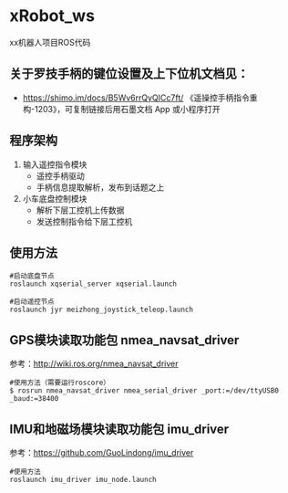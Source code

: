 # xRobot_ws
xx机器人项目ROS代码

## 关于罗技手柄的键位设置及上下位机文档见：
- https://shimo.im/docs/B5Wv6rrQyQICc7ft/ 《遥操控手柄指令重构-1203》，可复制链接后用石墨文档 App 或小程序打开

## 程序架构
1. 输入遥控指令模块
    - 遥控手柄驱动
    - 手柄信息提取解析，发布到话题之上
2. 小车底盘控制模块
    - 解析下层工控机上传数据
    - 发送控制指令给下层工控机


## 使用方法

```
#启动底盘节点
roslaunch xqserial_server xqserial.launch

#启动遥控节点
roslaunch jyr meizhong_joystick_teleop.launch

```

## GPS模块读取功能包 nmea_navsat_driver
参考：http://wiki.ros.org/nmea_navsat_driver

```
#使用方法（需要运行roscore）
$ rosrun nmea_navsat_driver nmea_serial_driver _port:=/dev/ttyUSB0 _baud:=38400
```

## IMU和地磁场模块读取功能包 imu_driver
参考：https://github.com/GuoLindong/imu_driver
```
#使用方法
roslaunch imu_driver imu_node.launch
```
